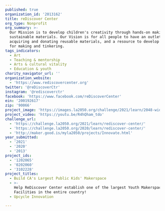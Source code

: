 ```yaml
---
published: true
organization_id: '2013162'
title: reDiscover Center
org_type: Nonprofit
org_summary: >-
  Our Mission is to develop children's creativity through hands-on making with
  sustainable materials. Our Vision is for all people to have an outlet for
  acquiring and donating reusable materials, and a resource to develop skills
  for making and tinkering.
tags_indicators:
  - Art
  - Teaching & mentorship
  - Arts & cultural vitality
  - Education & youth
charity_navigator_url: ''
organization_website:
  - 'https://www.rediscovercenter.org'
twitter: '@reDiscoverCtr'
instagram: '@rediscoverctr'
facebook: 'https://www.facebook.com/reDiscoverCenter'
ein: '200192617'
zip: '90066'
project_image: 'https://images.la2050.org/challenge/2021/learn/2048-wide/rediscover-center.jpg'
project_video: 'https://youtu.be/R4hQham_tdo'
challenge_url:
  - 'https://challenge.la2050.org/2021/learn/rediscover-center/'
  - 'https://challenge.la2050.org/2020/learn/rediscover-center/'
  - 'http://maker.good.is/myla2050/projects/Innovate.html'
year_submitted:
  - '2021'
  - '2020'
  - '2013'
project_ids:
  - '1202065'
  - '0202060'
  - '3102228'
project_titles:
  - Build CA's Largest Public Kids' Makerspace
  - >-
    Help ReDiscover Center establish one of the largest Youth Makerspace
    Facilities in the entire country!
  - Upcycle Innovation

---
```

